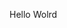 Hello Wolrd









































































































































































































































































































































































































































































































































































































































